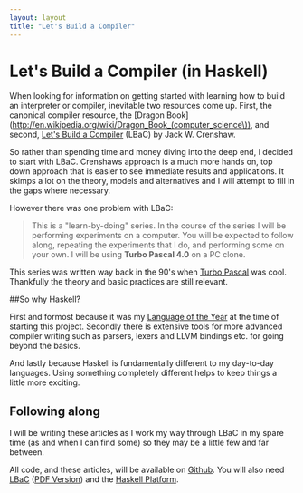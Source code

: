 ```yaml
---
layout: layout
title: "Let's Build a Compiler"
---
```


# Let's Build a Compiler (in Haskell)

When looking for information on getting started with learning how to build an interpreter or compiler, inevitable two resources come up.  First, the canonical compiler resource, the [Dragon Book](http://en.wikipedia.org/wiki/Dragon_Book_(computer_science\)), and second, [Let's Build a Compiler](http://compilers.iecc.com/crenshaw/) (LBaC) by Jack W. Crenshaw.
 
So rather than spending time and money diving into the deep end, I decided to start with LBaC.  Crenshaws approach is a much more hands on, top down approach that is easier to see immediate results and applications.  It skimps a lot on the theory, models and alternatives and I will attempt to fill in the gaps where necessary.

However there was one problem with LBaC:

> This is a "learn-by-doing" series. In the course of the series I will be performing experiments on a computer. You will be expected to follow along, repeating the experiments that I do, and performing some on your own. I will be using **Turbo Pascal 4.0** on a PC clone. 

This series was written way back in the 90's when [Turbo Pascal](http://en.wikipedia.org/wiki/Turbo_Pascal) was cool.  Thankfully the theory and basic practices are still relevant. 

##So why Haskell?

First and formost because it was my [Language of the Year](http://alephnullplex.appspot.com/blog/view/2009/06/04/one-language-a-year) at the time of starting this project.  Secondly there is extensive tools for more advanced compiler writing such as parsers, lexers and LLVM bindings etc. for going beyond the basics.

And lastly because Haskell is fundamentally different to my day-to-day languages.  Using something completely different helps to keep things a little more exciting. 

## Following along

I will be writing these articles as I work my way through LBaC in my spare time (as and when I can find some) so they may be a little few and far between.

All code, and these articles, will be available on [Github](http://github.com/alephnullplex/cradle). You will also need [LBaC](http://compilers.iecc.com/crenshaw/) ([PDF Version](http://www.stack.nl/~marcov/compiler.pdf)) and the [Haskell Platform](http://hackage.haskell.org/platform/).
